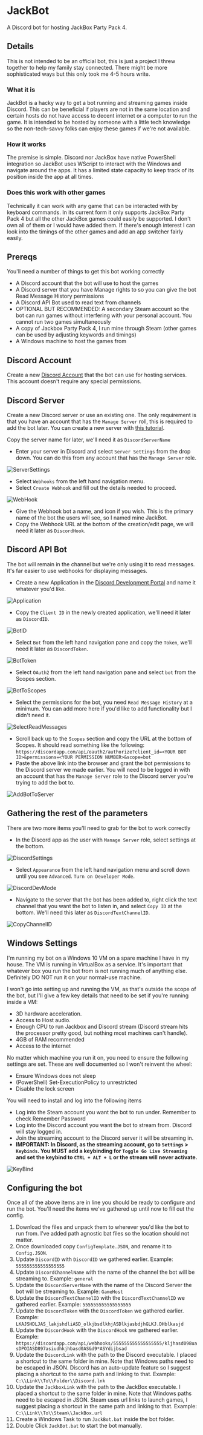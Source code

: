 # JackBot

A Discord bot for hosting JackBox Party Pack 4. 

## Details

This is not intended to be an official bot, this is just a project I threw together to help my family stay connected. There might be more sophisticated ways but this only took me 4-5 hours write.

### What it is

JackBot is a hacky way to get a bot running and streaming games inside Discord. This can be beneficial if players are not in the same location and certain hosts do not have access to decent internet or a computer to run the game. It is intended to be hosted by someone with a little tech knowledge so the non-tech-savvy folks can enjoy these games if we're not available.

### How it works

The premise is simple. Discord nor JackBox have native PowerShell integration so JackBot uses WScript to interact with the Windows and navigate around the apps. It has a limited state capacity to keep track of its position inside the app at all times.

### Does this work with other games

Technically it can work with any game that can be interacted with by keyboard commands. In its current form it only supports JackBox Party Pack 4 but all the other JackBox games could easily be supported. I don't own all of them or I would have added them. If there's enough interest I can look into the timings of the other games and add an app switcher fairly easily.

## Prereqs

You'll need a number of things to get this bot working correctly

* A Discord account that the bot will use to host the games
* A Discord server that you have Manage rights to so you can give the bot Read Message History permissions
* A Discord API Bot used to read text from channels
* OPTIONAL BUT RECOMMENDED: A secondary Steam account so the bot can run games without interfering with your personal account. You cannot run two games simultaneously
* A copy of Jackbox Party Pack 4, I run mine through Steam (other games can be used by adjusting keywords and timings)
* A Windows machine to host the games from

## Discord Account

Create a new [Discord Account](https://discordapp.com/register) that the bot can use for hosting services. This account doesn't require any special permissions.

## Discord Server

Create a new Discord server or use an existing one. The only requirement is that you have an account that has the ```Manage Server``` roll, this is required to add the bot later. You can create a new server with [this tutorial](https://support.discordapp.com/hc/en-us/articles/204849977-How-do-I-create-a-server-).

Copy the server name for later, we'll need it as ```DiscordServerName```

* Enter your server in Discord and select ```Server Settings``` from the drop down. You can do this from any account that has the ```Manage Server``` role.

![ServerSettings](https://user-images.githubusercontent.com/6700545/79265909-70a25800-7e5c-11ea-9dc1-622c0b5a545c.png)
* Select ```Webhooks``` from the left hand navigation menu.
* Select ```Create Webhook``` and fill out the details needed to proceed.

![WebHook](https://user-images.githubusercontent.com/6700545/79265934-7861fc80-7e5c-11ea-88e3-3b0f75bd2dfc.png)
* Give the Webhook bot a name, and icon if you wish. This is the primary name of the bot the users will see, so I named mine JackBot.
* Copy the Webhook URL at the bottom of the creation/edit page, we will need it later as ```DiscordHook```.

## Discord API Bot

The bot will remain in the channel but we're only using it to read messages. It's far easier to use webhooks for displaying messages.

* Create a new Application in the [Discord Development Portal](https://discordapp.com/developers/applications) and name it whatever you'd like.

![Application](https://user-images.githubusercontent.com/6700545/79265735-2e791680-7e5c-11ea-8030-254533dfaf5e.png)
* Copy the ```Client ID``` in the newly created application, we'll need it later as ```DiscordID```.

![BotID](https://user-images.githubusercontent.com/6700545/79265770-3afd6f00-7e5c-11ea-834b-f328dac406d8.png)
* Select ```Bot``` from the left hand navigation pane and copy the ```Token```, we'll need it later as ```DiscordToken```.

![BotToken](https://user-images.githubusercontent.com/6700545/79265794-42247d00-7e5c-11ea-9898-3b610079e0ab.png)
* Select ```OAuth2``` from the left hand navigation pane and select ```bot``` from the Scopes section.

![BotToScopes](https://user-images.githubusercontent.com/6700545/79265810-48b2f480-7e5c-11ea-8f0e-80cc7187ad53.png)
* Select the permissions for the bot, you need ```Read Message History``` at a minimum. You can add more here if you'd like to add functionality but I didn't need it.

![SelectReadMessages](https://user-images.githubusercontent.com/6700545/79265898-6b450d80-7e5c-11ea-99ee-3c81ad87173b.png)
* Scroll back up to the ```Scopes``` section and copy the URL at the bottom of Scopes. It should read something like the following:
```https://discordapp.com/api/oauth2/authorize?client_id=<YOUR BOT ID>&permissions=<YOUR PERMISSION NUMBER>&scope=bot```
* Paste the above link into the browser and grant the bot permissions to the Discord server we made earlier. You will need to be logged in with an account that has the ```Manage Server``` role to the Discord server you're trying to add the bot to.

![AddBotToServer](https://user-images.githubusercontent.com/6700545/79265674-186b5600-7e5c-11ea-8b76-672cab33f673.png)

## Gathering the rest of the parameters

There are two more items you'll need to grab for the bot to work correctly

* In the Discord app as the user with ```Manage Server``` role, select settings at the bottom.

![DiscordSettings](https://user-images.githubusercontent.com/6700545/79265859-5f594b80-7e5c-11ea-9cdf-0d6d38bc8e86.png)
* Select ```Appearance``` from the left hand navigation menu and scroll down until you see ```Advanced```. ```Turn on Developer Mode```.

![DiscordDevMode](https://user-images.githubusercontent.com/6700545/79265845-59636a80-7e5c-11ea-88af-bd2d498b50bd.png)
* Navigate to the server that the bot has been added to, right click the text channel that you want the bot to listen in, and select ```Copy ID``` at the bottom. We'll need this later as ```DiscordTextChannelID```.

![CopyChannelID](https://user-images.githubusercontent.com/6700545/79265821-4fda0280-7e5c-11ea-8e33-1e40fa85817c.png)

## Windows Settings

I'm running my bot on a Windows 10 VM on a spare machine I have in my house. The VM is running in VirtualBox as a service. It's important that whatever box you run the bot from is not running much of anything else. Definitely DO NOT run it on your normal-use machine.

I won't go into setting up and running the VM, as that's outside the scope of the bot, but I'll give a few key details that need to be set if you're running inside a VM:

* 3D hardware acceleration.
* Access to Host audio.
* Enough CPU to run Jackbox and Discord stream (Discord stream hits the processor pretty good, but nothing most machines can't handle).
* 4GB of RAM recommended
* Access to the internet

No matter which machine you run it on, you need to ensure the following settings are set. These are well documented so I won't reinvent the wheel:

* Ensure Windows does not sleep
* (PowerShell) Set-ExecutionPolicy to unrestricted
* Disable the lock screen

You will need to install and log into the following items

* Log into the Steam account you want the bot to run under. Remember to check Remember Password
* Log into the Discord account you want the bot to stream from. Discord will stay logged in.
* Join the streaming account to the Discord server it will be streaming in.
* **IMPORTANT: In Discord, as the streaming account, go to ```Settings``` > ```Keybinds```. You MUST add a keybinding for ```Toggle Go Live Streaming``` and set the keybind to ```CTRL + ALT + L``` or the stream will never activate.**

![KeyBind](https://user-images.githubusercontent.com/6700545/79265875-65e7c300-7e5c-11ea-87ca-387ed55831c3.png)

## Configuring the bot

Once all of the above items are in line you should be ready to configure and run the bot. You'll need the items we've gathered up until now to fill out the config.

1. Download the files and unpack them to wherever you'd like the bot to run from. I've added path agnostic bat files so the location should not matter.
2. Once downloaded copy ```ConfigTemplate.JSON```, and rename it to ```Config.JSON```. 
3. Update ```DiscordID``` with ```DiscordID``` we gathered earlier.
Example: ```555555555555555555```
4. Update ```DiscordChannelName``` with the name of the channel the bot will be streaming to.
Example: ```general```
5. Update the ```DiscordServerName``` with the name of the Discord Server the bot will be streaming to.
Example: ```GameHost```
6. Update the ```DiscordTextChannelID``` with the ```DiscordTextChannelID``` we gathered earlier.
Example: ```555555555555555555```
7. Update the ```DiscordToken``` with the ```DiscordToken``` we gathered earlier.
Example: ```LKAJSHDLJAS_lakjshdliASD_olkjbsdlkhjASDlkjasbdjhGLKJ.DHblkasjd```
8. Update the ```DiscordHook``` with the ```DiscordHook``` we gathered earlier.
Example: ```https://discordapp.com/api/webhooks/555555555555555555/kljhasd098uasDPOIASD897asiudhkjhbasd0AS&d9*ASYdijbsad```
9. Update the ```DiscordLink``` with the path to the Discord executable. I placed a shortcut to the same folder in mine. Note that Windows paths need to be escaped in JSON. Discord has an auto-update feature so I suggest placing a shortcut to the same path and linking to that.
Example: ```C:\\Link\\To\\Folder\\Discord.lnk```
10. Update the ```JackboxLink``` with the path to the JackBox executable. I placed a shortcut to the same folder in mine. Note that Windows paths need to be escaped in JSON. Steam uses url links to launch games, I suggest placing a shortcut in the same path and linking to that.
Example: ```C:\\Link\\To\\Steam\\JackBox.url```
11. Create a Windows Task to run ```JackBot.bat``` inside the bot folder.
12. Double Click ```JackBot.bat``` to start the bot manually.
